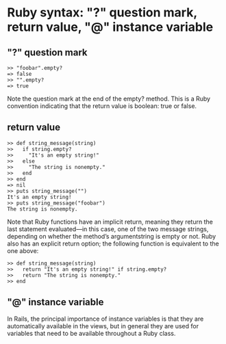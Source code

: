 ---
---
# Ruby syntax: "?" question mark, return value, "@" instance variable

## "?" question mark

```
>> "foobar".empty?
=> false
>> "".empty?
=> true
```
Note the question mark at the end of the empty? method. This is a Ruby convention indicating that the return value is boolean: true or false. 

## return value

```
>> def string_message(string)
>>   if string.empty?
>>     "It's an empty string!"
>>   else
>>     "The string is nonempty."
>>   end
>> end
=> nil
>> puts string_message("")
It's an empty string!
>> puts string_message("foobar")
The string is nonempty.
```

Note that Ruby functions have an implicit return, meaning they return the last statement evaluated—in this case, one of the two message strings, depending on whether the method’s argumentstring is empty or not. Ruby also has an explicit return option; the following function is equivalent to the one above:
```
>> def string_message(string)
>>   return "It's an empty string!" if string.empty?
>>   return "The string is nonempty."
>> end
```

## "@" instance variable
In Rails, the principal importance of instance variables is that they are automatically available in the views, but in general they are used for variables that need to be available throughout a Ruby class. 